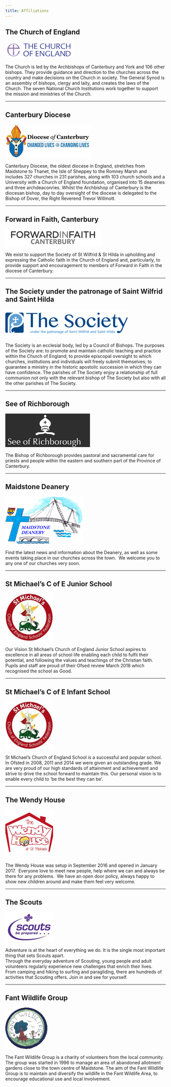 ```yaml
---
title: Affiliations
---
```


The Church of England
---------------------

![](/media/church-of-england.png)

The Church is led by the Archbishops of Canterbury and York and 106 other bishops. They provide guidance and direction to the churches across the country and make decisions on the Church in society. The General Synod is an assembly of bishops, clergy and laity, and creates the laws of the Church. The seven National Church Institutions work together to support the mission and ministries of the Church.

* * *

Canterbury Diocese
------------------

[![](/media/canterbury-diocese.jpg)](https://www.canterburydiocese.org/)

Canterbury Diocese, the oldest diocese in England, stretches from Maidstone to Thanet, the Isle of Sheppey to the Romney Marsh and includes 327 churches in 231 parishes, along with 103 church schools and a University with a Church of England foundation, organised into 15 deaneries and three archdeaconries. Whilst the Archbishop of Canterbury is the diocesan bishop, day to day oversight of the diocese is delegated to the Bishop of Dover, the Right Reverend Trevor Willmott.

* * *

Forward in Faith, Canterbury
----------------------------

[![](/media/forward-in-faith-canterbury-300x55.png)](http://www.forwardinfaithcanterbury.org/)

We exist to support the Society of St Wilfrid & St Hilda in upholding and expressing the Catholic faith in the Church of England and, particularly, to provide support and encouragement to members of Forward in Faith in the diocese of Canterbury.

* * *

The Society under the patronage of Saint Wilfrid and Saint Hilda
----------------------------------------------------------------

[![](/media/the-society.png)](http://www.sswsh.com/)

The Society is an ecclesial body, led by a Council of Bishops. The purposes of the Society are: to promote and maintain catholic teaching and practice within the Church of England; to provide episcopal oversight to which churches, institutions and individuals will freely submit themselves; to guarantee a ministry in the historic apostolic succession in which they can have confidence. The parishes of The Society enjoy a relationship of full communion not only with the relevant bishop of The Society but also with all the other parishes of The Society.

* * *

See of Richborough
------------------

[![](/media/bishop-of-richborough.jpg)](http://www.richborough.org.uk/)

The Bishop of Richborough provides pastoral and sacramental care for priests and people within the eastern and southern part of the Province of Canterbury.

* * *

Maidstone Deanery
-----------------

[![](/media/maidstone-deanery.png)](http://www.maidstonedeanery.org.uk/)

Find the latest news and information about the Deanery, as well as some events taking place in our churches across the town.  We welcome you to any one of our churches very soon.

* * *

St Michael’s C of E Junior School
---------------------------------

[![](/media/IMG_0474-150x150.jpg)](http://www.st-michaels-junior.kent.sch.uk/)

Our Vision St Michael’s Church of England Junior School aspires to excellence in all areas of school life enabling each child to fulfil their potential, and following the values and teachings of the Christian faith.  Pupils and staff are proud of their Ofsed review March 2018 which recognised the school as Good.

* * *

St Michael’s C of E Infant School
---------------------------------

[![](/media/IMG_0474-150x150.jpg)](http://www.st-michaels-infant.kent.sch.uk/)

St Michael’s Church of England School is a successful and popular school. In Ofsted in 2008, 2011 and 2014 we were given an outstanding grade. We are very proud of our high standards of attainment and achievement and strive to drive the school forward to maintain this. Our personal vision is to enable every child to ‘be the best they can be’.

* * *

The Wendy House
---------------

[![](/media/Wendy-House-150x150.jpg)](http://www.thewendyhousemaidstone.co.uk/)

The Wendy House was setup in September 2016 and opened in January 2017.  Everyone love to meet new people, help where we can and always be there for any problems.  We have an open door policy, always happy to show new children around and make them feel very welcome.

* * *

The Scouts
----------

[![](/media/94B56A99-F351-4587-B308-809772D729DA.jpeg)](https://scouts.org.uk/get-involved/groups/st-michael-and-all-angels-maidstone#&panel1-1)

Adventure is at the heart of everything we do. It is the single most important thing that sets Scouts apart.  
Through the everyday adventure of Scouting, young people and adult volunteers regularly experience new challenges that enrich their lives.  
From camping and hiking to surfing and paragliding, there are hundreds of activities that Scouting offers. Join in and see for yourself.

* * *

Fant Wildlife Group
-------------------

![](/media/fant-wildlife-logo.gif)

The Fant Wildlife Group is a charity of volunteers from the local community. The group was started in 1996 to manage an area of abandoned allotment gardens close to the town centre of Maidstone. The aim of the Fant Wildlife Group is to maintain and diversify the wildlife in the Fant Wildlife Area, to encourage educational use and local involvement.

